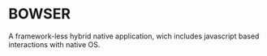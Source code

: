 # BOWSER
A framework-less hybrid native application, wich includes javascript based interactions with native OS.
